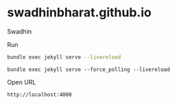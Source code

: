 # swadhinbharat.github.io
Swadhin

Run
```Bash
bundle exec jekyll serve --livereload
```

```WSL
bundle exec jekyll serve --force_polling --livereload
```

Open URL
```
http://localhost:4000
```
